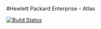 #Hewlett Packard Enterprise - Atlas

[![Build Status](https://travis-ci.org/HewlettPackard/Atlas.svg?branch=master)](https://travis-ci.org/HewlettPackard/Atlas)
